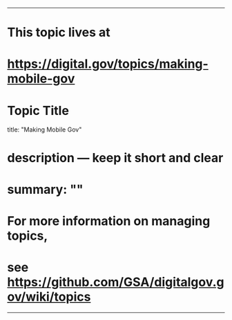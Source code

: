 
---
# This topic lives at
# https://digital.gov/topics/making-mobile-gov

# Topic Title
title: "Making Mobile Gov"

# description — keep it short and clear
# summary: ""


# For more information on managing topics,
# see https://github.com/GSA/digitalgov.gov/wiki/topics
---